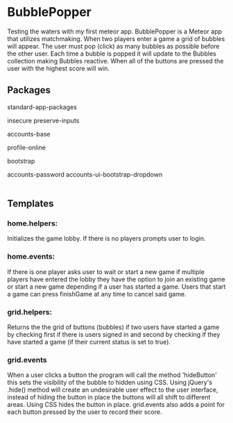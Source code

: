 <h1>BubblePopper</h1>
Testing the waters with my first meteor app. BubblePopper is a Meteor app that utilizes matchmaking. When two players enter a game a grid of bubbles will appear. The user must pop (click) as many bubbles as possible before the other user. Each time a bubble is popped it will update to the Bubbles collection making Bubbles reactive.  When all of the buttons are pressed the user with the highest score will win.




<br>

<h2>Packages</h2>

standard-app-packages

insecure preserve-inputs

accounts-base

profile-online

bootstrap

accounts-password accounts-ui-bootstrap-dropdown
<br>
<br>


<h2>Templates</h2>
<h3>home.helpers:</h3>
Initializes the game lobby. If there is no players prompts user to login.
<h3>home.events:</h3>
If there is one player asks user to wait or start a new game if multiple players have entered the lobby they have the option to join an existing game or start a new game depending if a user has started a game. Users that start a game can press finishGame at any time to cancel said game.

<h3>grid.helpers:</h3>
Returns the the grid of buttons (bubbles) if two users have started a game by checking first if there is users signed in and second by checking if they have started a game (if their current status is set to true).

<h3>grid.events</h3>
When a user clicks a button the program will call the method 'hideButton' this sets the visibility of the bubble to hidden using CSS. Using jQuery's .hide() method will create an undesirable user effect to the user interface, instead of hiding the button in place the buttons will all shift to different areas. Using CSS hides the button in place. grid.events also adds a point for each button pressed by the user to record their score.